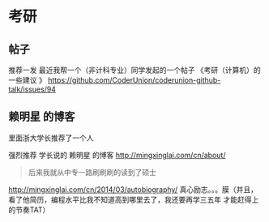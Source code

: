 # 考研

## 帖子
推荐一发 最近我帮一个（非计科专业）同学发起的一个帖子
《考研（计算机）的一些建议 》 https://github.com/CoderUnion/coderunion-github-talk/issues/94


## 赖明星 的博客
里面浙大学长推荐了一个人

强烈推荐 学长说的 赖明星 的博客 http://mingxinglai.com/cn/about/
> 后来我就从中专一路刷刷刷的读到了硕士


http://mingxinglai.com/cn/2014/03/autobiography/
真心励志。。。膜（并且，看了他简历，编程水平比我不知道高到哪里去了，我还要再学三五年 才能赶得上的节奏TAT）
